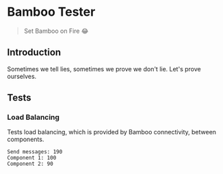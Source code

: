 # Bamboo Tester
> Set Bamboo on Fire :joy:


## Introduction
Sometimes we tell lies, sometimes we prove we don't lie. Let's prove ourselves.

## Tests
### Load Balancing
Tests load balancing, which is provided by Bamboo connectivity, between components.

```
Send messages: 190
Component 1: 100
Component 2: 90
```
